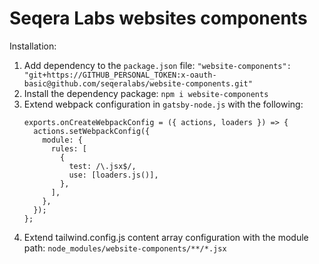 # Seqera Labs websites components

Installation:
1. Add dependency to the `package.json` file:
`"website-components": "git+https://GITHUB_PERSONAL_TOKEN:x-oauth-basic@github.com/seqeralabs/website-components.git"`
2. Install the dependency package: `npm i website-components`
3. Extend webpack configuration in `gatsby-node.js` with the following:
    ```
    exports.onCreateWebpackConfig = ({ actions, loaders }) => {
      actions.setWebpackConfig({
        module: {
          rules: [
            {
              test: /\.jsx$/,
              use: [loaders.js()],
            },
          ],
        },
      });
    };
    ```
4. Extend tailwind.config.js content array configuration with the module path: `node_modules/website-components/**/*.jsx`
